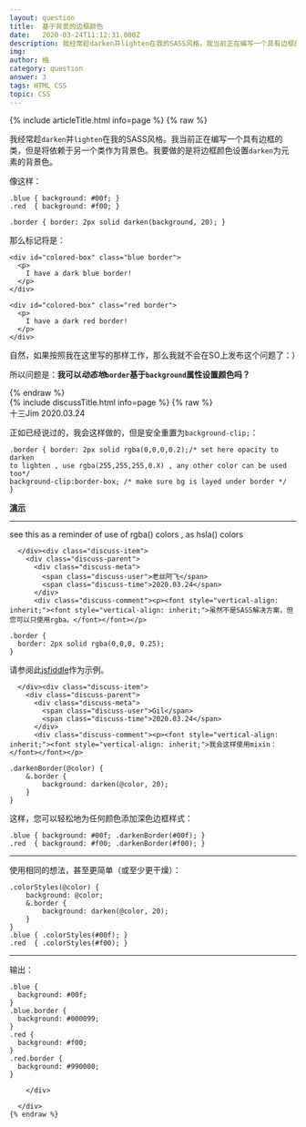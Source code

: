 ```yaml
---
layout: question
title:  基于背景的边框颜色
date:   2020-03-24T11:12:31.000Z
description: 我经常趁darken并lighten在我的SASS风格。我当前正在编写一个具有边框的类，但是将依赖于另一个类作为背景色。我要做的是将边框颜色设置darke...
img: 
author: 梅
category: question
answer: 3
tags: HTML CSS
topic: CSS
---
```

<div class="article-root">
  <div class="article">
    {% include articleTitle.html info=page %}
    {% raw %}
    <div class="article-content"><p><font style="vertical-align: inherit;"><font style="vertical-align: inherit;">我经常趁</font></font><code>darken</code><font style="vertical-align: inherit;"><font style="vertical-align: inherit;">并</font></font><code>lighten</code><font style="vertical-align: inherit;"><font style="vertical-align: inherit;">在我的SASS风格。</font><font style="vertical-align: inherit;">我当前正在编写一个具有边框的类，但是将依赖于另一个类作为背景色。</font><font style="vertical-align: inherit;">我要做的是将边框颜色设置</font></font><code>darken</code><font style="vertical-align: inherit;"><font style="vertical-align: inherit;">为元素的背景色。</font></font></p>

<p><font style="vertical-align: inherit;"><font style="vertical-align: inherit;">像这样：</font></font></p>

<pre><code>.blue { background: #00f; }<font></font>
.red  { background: #f00; }<font></font>
<font></font>
.border { border: 2px solid darken(background, 20); }<font></font>
</code></pre>

<p><font style="vertical-align: inherit;"><font style="vertical-align: inherit;">那么标记将是：</font></font></p>

<pre><code>&lt;div id="colored-box" class="blue border"&gt;<font></font>
  &lt;p&gt;<font></font>
    I have a dark blue border!<font></font>
  &lt;/p&gt;<font></font>
&lt;/div&gt;<font></font>
<font></font>
&lt;div id="colored-box" class="red border"&gt;<font></font>
  &lt;p&gt;<font></font>
    I have a dark red border!<font></font>
  &lt;/p&gt;<font></font>
&lt;/div&gt;<font></font>
</code></pre>

<p><font style="vertical-align: inherit;"><font style="vertical-align: inherit;">自然，如果按照我在这里写的那样工作，那么我就不会在SO上发布这个问题了：）</font></font></p>

<p><font style="vertical-align: inherit;"><font style="vertical-align: inherit;">所以问题是：</font></font><strong><font style="vertical-align: inherit;"><font style="vertical-align: inherit;">我可以</font><em><font style="vertical-align: inherit;">动态地</font></em></font><code>border</code><font style="vertical-align: inherit;"><font style="vertical-align: inherit;">基于</font></font><code>background</code><font style="vertical-align: inherit;"><font style="vertical-align: inherit;">属性</font><font style="vertical-align: inherit;">设置</font><font style="vertical-align: inherit;">颜色</font><font style="vertical-align: inherit;">吗？</font></font><em><font style="vertical-align: inherit;"></font></em><font style="vertical-align: inherit;"></font></strong></p></div>
    {% endraw %}
  </div>

  <div class="discuss-wrapper">
    {% include discussTitle.html info=page %}
    {% raw %}
    <div class="discuss-item">
        <div class="discuss-parent">
          <div class="discuss-meta">
            <span class="discuss-user">十三Jim</span>
            <span class="discuss-time">2020.03.24</span>
          </div>
          <div class="discuss-comment"><p><font style="vertical-align: inherit;"><font style="vertical-align: inherit;">正如已经说过的，我会这样做的，但是安全重置为</font></font><code>background-clip;</code><font style="vertical-align: inherit;"><font style="vertical-align: inherit;">：
</font></font></p>

<pre><code>.border { border: 2px solid rgba(0,0,0,0.2);/* set here opacity to darken <font></font>
to lighten , use rgba(255,255,255,0.X) , any other color can be used too*/<font></font>
background-clip:border-box; /* make sure bg is layed under border */<font></font>
}<font></font>
</code></pre>

<p><strong><a href="http://codepen.io/anon/pen/Fmaoh/" rel="nofollow"><font style="vertical-align: inherit;"><font style="vertical-align: inherit;">演示</font></font></a></strong></p>

<hr>

<p>see this as a reminder of use of rgba() colors , as hsla() colors</p></div>
        </div>
        
      </div><div class="discuss-item">
        <div class="discuss-parent">
          <div class="discuss-meta">
            <span class="discuss-user">老丝阿飞</span>
            <span class="discuss-time">2020.03.24</span>
          </div>
          <div class="discuss-comment"><p><font style="vertical-align: inherit;"><font style="vertical-align: inherit;">虽然不是SASS解决方案，但您可以只使用rgba。</font></font></p>

<pre><code>.border {<font></font>
  border: 2px solid rgba(0,0,0, 0.25);<font></font>
}<font></font>
</code></pre>

<p><font style="vertical-align: inherit;"><font style="vertical-align: inherit;">请参阅此</font></font><a href="http://jsfiddle.net/rn8DA/" rel="noreferrer"><font style="vertical-align: inherit;"><font style="vertical-align: inherit;">jsfiddle</font></font></a><font style="vertical-align: inherit;"><font style="vertical-align: inherit;">作为示例。</font></font></p></div>
        </div>
        
      </div><div class="discuss-item">
        <div class="discuss-parent">
          <div class="discuss-meta">
            <span class="discuss-user">Gil</span>
            <span class="discuss-time">2020.03.24</span>
          </div>
          <div class="discuss-comment"><p><font style="vertical-align: inherit;"><font style="vertical-align: inherit;">我会这样使用mixin：</font></font></p>

<pre><code>.darkenBorder(@color) {<font></font>
    &amp;.border { <font></font>
        background: darken(@color, 20);<font></font>
    }<font></font>
}<font></font>
</code></pre>

<p><font style="vertical-align: inherit;"><font style="vertical-align: inherit;">这样，您可以轻松地为任何颜色添加深色边框样式：</font></font></p>

<pre><code>.blue { background: #00f; .darkenBorder(#00f); }<font></font>
.red  { background: #f00; .darkenBorder(#f00); }<font></font>
</code></pre>

<hr>

<p><font style="vertical-align: inherit;"><font style="vertical-align: inherit;">使用相同的想法，甚至更简单（或至少更干燥）：</font></font></p>

<pre><code>.colorStyles(@color) {<font></font>
    background: @color;<font></font>
    &amp;.border { <font></font>
        background: darken(@color, 20);<font></font>
    }<font></font>
}<font></font>
.blue { .colorStyles(#00f); }<font></font>
.red  { .colorStyles(#f00); }<font></font>
</code></pre>

<p></p><hr><font style="vertical-align: inherit;"><font style="vertical-align: inherit;">
输出：</font></font><p></p>

<pre><code>.blue {<font></font>
  background: #00f;<font></font>
}<font></font>
.blue.border {<font></font>
  background: #000099;<font></font>
}<font></font>
.red {<font></font>
  background: #f00;<font></font>
}<font></font>
.red.border {<font></font>
  background: #990000;<font></font>
}<font></font>
</code></pre></div>
        </div>
        
      </div>
    {% endraw %}
  </div>
<div>
